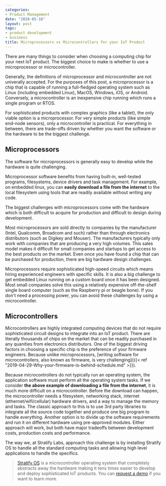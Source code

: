 ```yaml
---
categories:
- Product Management
date: "2020-05-18"
layout: post
tags:
- product development
- business
title: Microprocessors vs Microcontrollers for your IoT Product
---
```


There are many things to consider when choosing a computing chip for your next IoT product. The biggest choice to make is whether to use a microprocessor or microcontroller.

Generally, the definitions of microprocessor and microcontroller are not univerally accepted. For the purposes of this post, a microprocessor is a chip that is capable of running a full-fledged operating system such as Linux (including embedded Linux), MacOS, Windows, iOS, or Android. Conversely, a microcontroller is an inexpensive chip running which runs a single program or RTOS. 

For sophisticated products with complex graphics (like a tablet), the only viable option is a microprocessor. For very simple products (like simple end-node sensors), only a microcontroller is practical. For everything in between, there are trade-offs driven by whether you want the software or the hardware to be the biggest challenge.

## Microprocessors

The software for microprocessors is generally easy to develop while the hardware is quite challenging.

Microprocessor software benefits from having built-in, well-tested programs, filesystems, device drivers and task management. For example, on embedded linux, you can **easily download a file from the internet** to the local filesystem using tools that are readily available without writing any code.

The biggest challenges with microprocessors come with the hardware which is both difficult to acquire for production and difficult to design during development.

Most microprocessors are sold directly to companies by the manufacturer (Intel, Qualcomm, Broadcom and such) rather than through electronics distributors (such as Digikey and Mouser). The manufacturers typically only work with companies that are producing a very high volumes. This sales model makes it difficult for small companies and startups to get access to the best products on the market. Even once you have found a chip that can be purchased for production, there are big hardware design challenges.

Microprocessors require sophisticated high-speed circuits which means hiring experienced engineers with specific skills. It is also a big challenge to get embedded Linux running on a custom board once it has been designed. Most small companies solve this using a relatively expensive off-the-shelf single board computer (such as the Raspberry pi or beagle bone). If you don't need a processing power, you can avoid these challenges by using a microcontroller.

## Microcontrollers

Microcontrollers are highly integrated computing devices that do not require sophisticated circuit designs to integrate into an IoT product. There are literally thousands of chips on the market that can be readily purchased in any quanities from electronics distributors. One of the biggest driving factors in choosing a specific chip is the preference of your firmware engineers. Because unlike microprocessors, [writing software for microcontrollers, also known as firmware, is very challenging]({{< ref "2019-04-29-Why-your-firmware-is-behind-schedule.md" >}}).

Because microcontrollers do not typically run an operating system, the application software must perform all the operating system tasks. If we consider **the above example of downloading a file from the internet**, it is much more difficult on a microcontroller. Before the download can happen, the microcontroller needs a filesystem, networking stack, internet (ethernet/wifi/cellular) hardware drivers, and a way to manage the memory and tasks. The classic approach to this is to use 3rd party libraries to integrate all the source code together and produce one big program to handle everything. Another option is to divide up the software requirements and run it on different hardware using pre-approved modules. Either approach will work, but both have major tradeoffs between development costs, production costs and performance. 

The way we, at Stratify Labs, approach this challenge is by installing Stratify OS to handle all the standard computing tasks and allowing high level applications to handle the specifics.

> [Stratify OS](https://docs.stratifylabs.co) is a microcontroller operating system that completely abstracts away the hardware making it tens times easier to develop and deploy sophisticated IoT products. You can [request a demo](https://stratifylabs.co) if you want to learn more.





